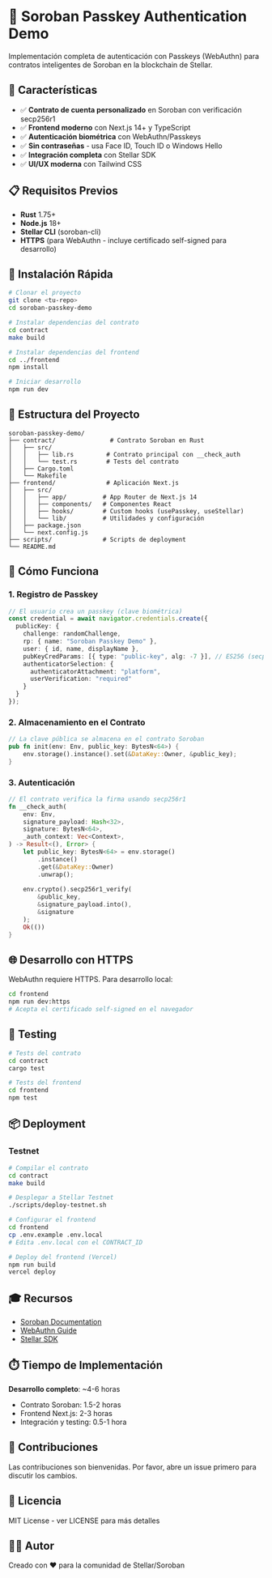 # 🔐 Soroban Passkey Authentication Demo

Implementación completa de autenticación con Passkeys (WebAuthn) para contratos inteligentes de Soroban en la blockchain de Stellar.

## 🎯 Características

- ✅ **Contrato de cuenta personalizado** en Soroban con verificación secp256r1
- ✅ **Frontend moderno** con Next.js 14+ y TypeScript
- ✅ **Autenticación biométrica** con WebAuthn/Passkeys
- ✅ **Sin contraseñas** - usa Face ID, Touch ID o Windows Hello
- ✅ **Integración completa** con Stellar SDK
- ✅ **UI/UX moderna** con Tailwind CSS

## 📋 Requisitos Previos

- **Rust** 1.75+
- **Node.js** 18+
- **Stellar CLI** (soroban-cli)
- **HTTPS** (para WebAuthn - incluye certificado self-signed para desarrollo)

## 🚀 Instalación Rápida

```bash
# Clonar el proyecto
git clone <tu-repo>
cd soroban-passkey-demo

# Instalar dependencias del contrato
cd contract
make build

# Instalar dependencias del frontend
cd ../frontend
npm install

# Iniciar desarrollo
npm run dev
```

## 📁 Estructura del Proyecto

```
soroban-passkey-demo/
├── contract/               # Contrato Soroban en Rust
│   ├── src/
│   │   ├── lib.rs         # Contrato principal con __check_auth
│   │   └── test.rs        # Tests del contrato
│   ├── Cargo.toml
│   └── Makefile
├── frontend/              # Aplicación Next.js
│   ├── src/
│   │   ├── app/          # App Router de Next.js 14
│   │   ├── components/   # Componentes React
│   │   ├── hooks/        # Custom hooks (usePasskey, useStellar)
│   │   └── lib/          # Utilidades y configuración
│   ├── package.json
│   └── next.config.js
├── scripts/              # Scripts de deployment
└── README.md
```

## 🔧 Cómo Funciona

### 1. Registro de Passkey

```typescript
// El usuario crea un passkey (clave biométrica)
const credential = await navigator.credentials.create({
  publicKey: {
    challenge: randomChallenge,
    rp: { name: "Soroban Passkey Demo" },
    user: { id, name, displayName },
    pubKeyCredParams: [{ type: "public-key", alg: -7 }], // ES256 (secp256r1)
    authenticatorSelection: {
      authenticatorAttachment: "platform",
      userVerification: "required"
    }
  }
});
```

### 2. Almacenamiento en el Contrato

```rust
// La clave pública se almacena en el contrato Soroban
pub fn init(env: Env, public_key: BytesN<64>) {
    env.storage().instance().set(&DataKey::Owner, &public_key);
}
```

### 3. Autenticación

```rust
// El contrato verifica la firma usando secp256r1
fn __check_auth(
    env: Env,
    signature_payload: Hash<32>,
    signature: BytesN<64>,
    _auth_context: Vec<Context>,
) -> Result<(), Error> {
    let public_key: BytesN<64> = env.storage()
        .instance()
        .get(&DataKey::Owner)
        .unwrap();
    
    env.crypto().secp256r1_verify(
        &public_key,
        &signature_payload.into(),
        &signature
    );
    Ok(())
}
```

## 🌐 Desarrollo con HTTPS

WebAuthn requiere HTTPS. Para desarrollo local:

```bash
cd frontend
npm run dev:https
# Acepta el certificado self-signed en el navegador
```

## 🧪 Testing

```bash
# Tests del contrato
cd contract
cargo test

# Tests del frontend
cd frontend
npm test
```

## 📦 Deployment

### Testnet

```bash
# Compilar el contrato
cd contract
make build

# Desplegar a Stellar Testnet
./scripts/deploy-testnet.sh

# Configurar el frontend
cd frontend
cp .env.example .env.local
# Edita .env.local con el CONTRACT_ID

# Deploy del frontend (Vercel)
npm run build
vercel deploy
```

## 🎓 Recursos

- [Soroban Documentation](https://soroban.stellar.org/)
- [WebAuthn Guide](https://webauthn.guide/)
- [Stellar SDK](https://stellar.github.io/js-stellar-sdk/)

## ⏱️ Tiempo de Implementación

**Desarrollo completo**: ~4-6 horas

- Contrato Soroban: 1.5-2 horas
- Frontend Next.js: 2-3 horas
- Integración y testing: 0.5-1 hora

## 🤝 Contribuciones

Las contribuciones son bienvenidas. Por favor, abre un issue primero para discutir los cambios.

## 📄 Licencia

MIT License - ver LICENSE para más detalles

## 👨‍💻 Autor

Creado con ❤️ para la comunidad de Stellar/Soroban
